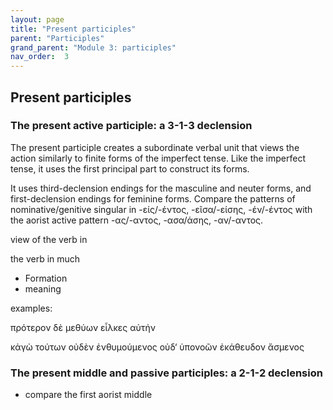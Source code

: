 ```yaml
---
layout: page
title: "Present participles"
parent: "Participles"
grand_parent: "Module 3: participles"
nav_order:  3
---
```


## Present participles


### The present active participle:  a 3-1-3 declension

The present participle creates a subordinate verbal unit that views the action similarly to finite forms of the imperfect tense.  Like the imperfect tense, it uses the first principal part to construct its forms.



It uses third-declension endings for the masculine and neuter forms, and first-declension endings for feminine forms.  Compare the patterns of nominative/genitive singular in -είς/-έντος, -εῖσα/-είσης, -έν/-έντος  with the aorist active pattern -ας/-αντος, -ασα/άσης, -αν/-αντος.


view of the verb in

 the verb in much 
- Formation
- meaning

examples:

πρότερον δὲ μεθύων εἷλκες αὐτήν

κἀγὼ τούτων οὐδὲν ἐνθυμούμενος οὐδ‘ ὑπονοῶν ἐκάθευδον ἄσμενος


### The present middle and passive participles:  a 2-1-2 declension

- compare the first aorist middle